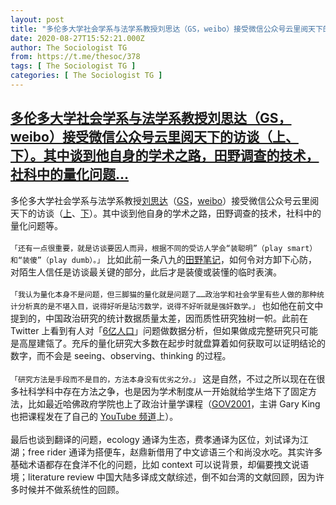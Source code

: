 ```yaml
---
layout: post
title: "多伦多大学社会学系与法学系教授刘思达（GS，weibo）接受微信公众号云里阅天下的访谈（上、下）。其中谈到他自身的学术之路，田野调查的技术，社科中的量化问题"
date: 2020-08-27T15:52:21.000Z
author: The Sociologist TG
from: https://t.me/thesoc/378
tags: [ The Sociologist TG ]
categories: [ The Sociologist TG ]
---
```

<!--1598543541000-->
[多伦多大学社会学系与法学系教授刘思达（GS，weibo）接受微信公众号云里阅天下的访谈（上、下）。其中谈到他自身的学术之路，田野调查的技术，社科中的量化问题...](https://t.me/thesoc/378)
------

<div>
<p>多伦多大学社会学系与法学系教授<a href="http://www.sidaliu.net/" target="_blank" rel="noopener" onclick="return confirm('Open this link?\n\n'+this.href);">刘思达</a>（<a href="https://scholar.google.com/citations?user=BnrdqH8AAAAJ&hl=en" target="_blank" rel="noopener" onclick="return confirm('Open this link?\n\n'+this.href);">GS</a>，<a href="https://weibo.com/sidaliu?is_all=1#1598540461327" target="_blank" rel="noopener" onclick="return confirm('Open this link?\n\n'+this.href);">weibo</a>）接受微信公众号云里阅天下的访谈（<a href="https://mp.weixin.qq.com/s/vZs-r2AC1OQrWJcpamZOgQ" target="_blank" rel="noopener" onclick="return confirm('Open this link?\n\n'+this.href);">上</a>、<a href="https://mp.weixin.qq.com/s/Ka8_awd6jnf9uFy48_4gFw" target="_blank" rel="noopener" onclick="return confirm('Open this link?\n\n'+this.href);">下</a>）。其中谈到他自身的学术之路，田野调查的技术，社科中的量化问题等。<br><br><code>「还有一点很重要，就是访谈要因人而异，根据不同的受访人学会“装聪明”（play smart）和“装傻”（play dumb）。」</code> 比如此前一条八九的<a href="https://t.me/thesoc/363" target="_blank" rel="noopener" onclick="return confirm('Open this link?\n\n'+this.href);">田野笔记</a>，如何令对方卸下心防，对陌生人信任是访谈最关键的部分，此后才是装傻或装懂的临时表演。<br><br><code>「我认为量化本身不是问题，但三脚猫的量化就是问题了……政治学和社会学里有些人做的那种统计分析真的是不堪入目，说得好听是玷污数学，说得不好听就是强奸数学。」</code> 也如他在前文中提到的，中国政治研究的统计数据质量太差，因而质性研究独树一帜。此前在 Twitter 上看到有人对「<a href="http://www.xinhuanet.com/politics/2020-05/29/c_1126047196.htm" target="_blank" rel="noopener" onclick="return confirm('Open this link?\n\n'+this.href);">6亿人口</a>」问题做数据分析，但如果做成完整研究只可能是高屋建瓴了。充斥的量化研究大多数在起步时就盘算着如何获取可以证明结论的数字，而不会是 seeing、observing、thinking 的过程。<br><br><code>「研究方法是手段而不是目的，方法本身没有优劣之分。」</code> 这是自然，不过之所以现在在很多社科学科中存在方法之争，也是因为学术制度从一开始就给学生烙下了固定方法，比如最近哈佛政府学院也上了政治计量学课程（<a href="https://projects.iq.harvard.edu/gov2001" target="_blank" rel="noopener" onclick="return confirm('Open this link?\n\n'+this.href);">GOV2001</a>，主讲 Gary King 也把课程发在了自己的 <a href="https://www.youtube.com/playlist?list=PL0n492lUg2sgSevEQ3bLilGbFph4l92gH" target="_blank" rel="noopener" onclick="return confirm('Open this link?\n\n'+this.href);">YouTube 频道</a>上）。<br><br>最后也谈到翻译的问题，ecology 通译为生态，费孝通译为区位，刘试译为江湖；free rider 通译为搭便车，赵鼎新借用了中文谚语三个和尚没水吃。其实许多基础术语都存在食洋不化的问题，比如 context 可以说背景，却偏要拽文说语境；literature review 中国大陆多译成文献综述，倒不如台湾的文献回顾，因为许多时候并不做系统性的回顾。</p>
</div>
